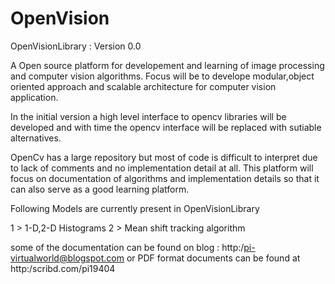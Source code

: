 OpenVision
==========

OpenVisionLibrary : Version 0.0

A Open source platform for developement and learning of image processing and computer vision algorithms.
Focus will be to develope modular,object oriented approach and scalable architecture for computer vision application.

In the initial version a high level interface to opencv libraries will be developed and with time the opencv
interface will be replaced with sutiable alternatives.

OpenCv has a large repository but most of code is difficult to interpret due to lack of comments and no implementation detail
at all. This platform will focus on documentation of algorithms and implementation details so that 
it can also serve as a good learning platform.


Following Models are currently present in OpenVisionLibrary


1 > 1-D,2-D Histograms
2 > Mean shift tracking algorithm


some of the documentation can be found on blog : http:/pi-virtualworld@blogspot.com or PDF format documents 
can be found at http:/scribd.com/pi19404
